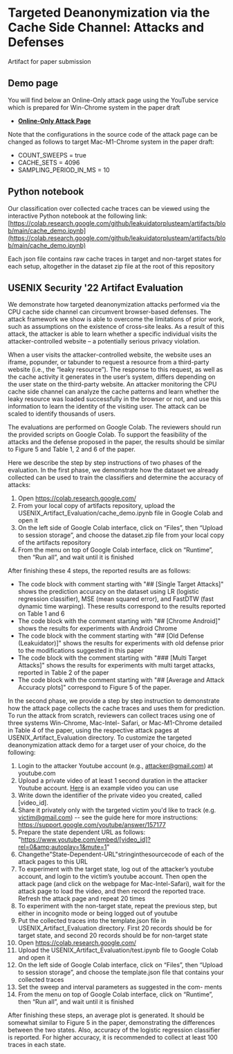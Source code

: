 # Targeted Deanonymization via the Cache Side Channel: Attacks and Defenses
Artifact for paper submission

## Demo page

You will find below an Online-Only attack page using the YouTube service which is prepared for Win-Chrome system in the paper draft
* [**Online-Only Attack Page**](https://leakuidatorplusteam.github.io/artifacts/wp_mse.html)

Note that the configurations in the source code of the attack page can be changed as follows to target Mac-M1-Chrome system in the paper draft:
- COUNT_SWEEPS = true
- CACHE_SETS = 4096
- SAMPLING_PERIOD_IN_MS = 10

## Python notebook

Our classification over collected cache traces can be viewed using the interactive Python notebook at the following link:
[https://colab.research.google.com/github/leakuidatorplusteam/artifacts/blob/main/cache_demo.ipynb](https://colab.research.google.com/github/leakuidatorplusteam/artifacts/blob/main/cache_demo.ipynb)

Each json file contains raw cache traces in target and non-target states for each setup, altogether in the dataset zip file at the root of this repository

## USENIX Security '22 Artifact Evaluation

We demonstrate how targeted deanonymization attacks performed via the CPU cache side channel can circumvent browser-based defenses. The attack framework we show is able to overcome the limitations of prior work, such as assumptions on the existence of cross-site leaks. As a result of this attack, the attacker is able to learn whether a specific individual visits the attacker-controlled website – a potentially serious privacy violation.

When a user visits the attacker-controlled website, the website uses an iframe, popunder, or tabunder to request a resource from a third-party website (i.e., the “leaky resource”). The response to this request, as well as the cache activity it generates in the user’s system, differs depending on the user state on the third-party website. An attacker monitoring the CPU cache side channel can analyze the cache patterns and learn whether the leaky resource was loaded successfully in the browser or not, and use this information to learn the identity of the visiting user. The attack can be scaled to identify thousands of users.

The evaluations are performed on Google Colab. The reviewers should run the provided scripts on Google Colab. To support the feasibility of the attacks and the defense proposed in the paper, the results should be similar to Figure 5 and Table 1, 2 and 6 of the paper.

Here we describe the step by step instructions of two phases of the evaluation. In the first phase, we demonstrate how the dataset we already collected can be used to train the classifiers and determine
the accuracy of attacks:

1. Open https://colab.research.google.com/
2. From your local copy of artifacts repository, upload the USENIX_Artifact_Evaluation/cache_demo.ipynb file in Google Colab and open it
3. On the left side of Google Colab interface, click on “Files”, then “Upload to session storage”, and choose the dataset.zip file from your local copy of the artifacts repository
4. From the menu on top of Google Colab interface, click on “Runtime”, then “Run all”, and wait until it is finished

After finishing these 4 steps, the reported results are as follows:

* The code block with comment starting with "## [Single Target Attacks]" shows the prediction accuracy on the dataset using LR (logistic regression classifier), MSE (mean squared error), and FastDTW (fast dynamic time warping). These results correspond to the results reported on Table 1 and 6
* The code block with the comment starting with "## [Chrome Android]" shows the results for experiments with Android Chrome
* The code block with the comment starting with "## [Old Defense (Leakuidator)]" shows the results for experiments with old defense prior to the modifications suggested in this paper
* The code block with the comment starting with "### [Multi Target Attacks]" shows the results for experiments with multi target attacks, reported in Table 2 of the paper
* The code block with the comment starting with "## [Average and Attack Accuracy plots]" correspond to Figure 5 of the paper.



In the second phase, we provide a step by step instruction to demonstrate how the attack page collects the cache traces and uses them for prediction. To run the attack from scratch, reviewers can collect traces using one of three systems Win-Chrome, Mac-Intel- Safari, or Mac-M1-Chrome detailed in Table 4 of the paper, using the respective attack pages at USENIX_Artifact_Evaluation directory. To customize the targeted deanonymization attack demo for a target user of your choice, do the following:

1. Login to the attacker Youtube account (e.g., attacker@gmail.com) at youtube.com
2. Upload a private video of at least 1 second duration in the attacker Youtube account. [Here](https://www.google.com/url?q=https://en.wikipedia.org/wiki/File:2001_space_travel.ogv&source=gmail-html&ust=1655925203656000&usg=AOvVaw32MUA7BVXqD87gM3gLj0Y0) is an example video you can use
3. Write down the identifier of the private video you created, called [video_id].
4. Share it privately only with the targeted victim you'd like to track (e.g. victim@gmail.com) -- see the guide here for more instructions: https://support.google.com/youtube/answer/157177
5. Prepare the state dependent URL as follows: "https://www.youtube.com/embed/[video_id]?rel=0&amp;autoplay=1&mute=1"
6. Changethe"State-Dependent-URL"stringinthesourcecode of each of the attack pages to this URL
7. To experiment with the target state, log out of the attacker’s youtube account, and login to the victim’s youtube account. Then open the attack page (and click on the webpage for Mac-Intel-Safari), wait for the attack page to load the video, and then record the reported trace. Refresh the attack page and repeat 20 times
8. To experiment with the non-target state, repeat the previous step, but either in incognito mode or being logged out of youtube
9. Put the collected traces into the template.json file in USENIX_Artifact_Evaluation directory. First 20 records should be for target state, and second 20 records should be for non-target state
10. Open https://colab.research.google.com/
11. Upload the USENIX_Artifact_Evaluation/test.ipynb file to Google Colab and open it
12. On the left side of Google Colab interface, click on “Files”, then “Upload to session storage”, and choose the template.json file that contains your collected traces
13. Set the sweep and interval parameters as suggested in the com- ments
14. From the menu on top of Google Colab interface, click on “Runtime”, then “Run all”, and wait until it is finished

After finishing these steps, an average plot is generated. It should be somewhat similar to Figure 5 in the paper, demonstrating the differences between the two states. Also, accuracy of the logistic regression classifier is reported. For higher accuracy, it is recommended to collect at least 100 traces in each state.
